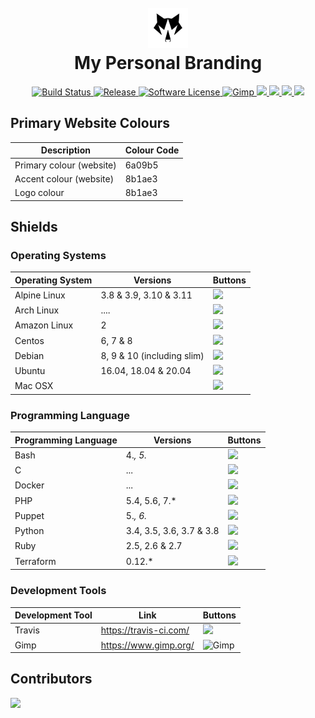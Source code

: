 <h1 align="center">
        <br>
        <a href="https://github.com/TGWolf">
                <img src="https://github.com/TGWolf/branding/blob/master/images/general/logos/64/without-name/white.png?raw=true" alt="TGWolf Banner" />
        </a>
        <br>
        My Personal Branding
</h1>

<p align="center">
	<a href="https://travis-ci.com/TGWolf/branding">
		<img src="https://img.shields.io/travis/com/TGWolf/branding/master?style=for-the-badge&logo=travis" alt="Build Status">
	</a>
	<a href="https://github.com/TGWolf/branding/releases/latest">
		<img src="https://img.shields.io/github/release/TGWolf/branding?color=black&style=for-the-badge&logo=github&label=Latest%20Release" alt="Release">
	</a>
	<a href="LICENSE.md">
		<img src="https://img.shields.io/badge/Open%20Source-MIT-black?style=for-the-badge" alt="Software License">
	</a>
	<a href="https://www.gimp.org/">
		<img src="https://img.shields.io/badge/Created%20With-Gimp-black?style=for-the-badge&logo=gimp" alt="Gimp">
	</a>
        <a href=".github/CODE_OF_CONDUCT.md">
                <img src="https://img.shields.io/badge/Code%20of%20Conduct-black?style=for-the-badge&logo=read-the-docs&logoColor=white" />
        </a>
        <a href=".github/CONTRIBUTING.md">
                <img src="https://img.shields.io/badge/Contributing-black?style=for-the-badge&logo=read-the-docs&logoColor=white" />
        </a>
        <a href=".github/SECURITY.md">
                <img src="https://img.shields.io/badge/Report%20Security%20Concern-black?style=for-the-badge&logo=read-the-docs&logoColor=white" />
        </a>
        <a href=".github/SUPPORT.md">
                <img src="https://img.shields.io/badge/Get%20Support-black?style=for-the-badge&logo=read-the-docs&logoColor=white" />
        </a>
</p>

<h2>Primary Website Colours</h2>

| Description | Colour Code |
| --- | --- |
| Primary colour (website) | 6a09b5 |
| Accent colour (website) | 8b1ae3 |
| Logo colour | 8b1ae3 |

<h2>Shields</h2>

<h3>Operating Systems</h3>

| Operating System | Versions                   | Buttons |
| ---------------- | -------------------------- | ------- | 
| Alpine Linux     | 3.8 & 3.9, 3.10 & 3.11     | <img src="https://img.shields.io/badge/tested%20on-alpine%20linux-black?logo=alpine-linux&logoColor=white&style=for-the-badge" /> |
| Arch Linux       | ....                       | <img src="https://img.shields.io/badge/tested%20on-arch%20linux-black?logo=arch-linux&logoColor=white&style=for-the-badge" /> |
| Amazon Linux     | 2                          | <img src="https://img.shields.io/badge/tested%20on-Amazon%20Linux-black?logo=amazon-aws&logoColor=white&style=for-the-badge" /> |
| Centos           | 6, 7 & 8                   | <img src="https://img.shields.io/badge/tested%20on-centos-black?logo=centos&logoColor=white&style=for-the-badge" /> |
| Debian           | 8, 9 & 10 (including slim) | <img src="https://img.shields.io/badge/tested%20on-debian-black?logo=debian&logoColor=white&style=for-the-badge" /> |
| Ubuntu           | 16.04, 18.04 & 20.04       | <img src="https://img.shields.io/badge/tested%20on-ubuntu-black?logo=ubuntu&logoColor=white&style=for-the-badge" /> |
| Mac OSX          |                            | <img src="https://img.shields.io/badge/tested%20on-Mac%20OSX-black?logo=apple&logoColor=white&style=for-the-badge" /> |

<h3>Programming Language</h3>

| Programming Language | Versions                 | Buttons |
| -------------------- | ------------------------ | ------- |
| Bash                 | 4.*, 5.*                 | <img src="https://img.shields.io/badge/developed%20in-bash-black?logo=gnu-bash&logoColor=white&style=for-the-badge" /> |
| C                    | ...                      | <img src="https://img.shields.io/badge/developed%20in-c-black?logo=c&logoColor=white&style=for-the-badge" /> |
| Docker               | ...                      | <img src="https://img.shields.io/badge/developed%20in-docker-black?logo=docker&logoColor=white&style=for-the-badge" /> |
| PHP                  | 5.4, 5.6, 7.*            | <img src="https://img.shields.io/badge/developed%20in-php-black?logo=php&logoColor=white&style=for-the-badge" /> |
| Puppet               | 5.*, 6.*                 | <img src="https://img.shields.io/badge/developed%20in-puppet-black?logo=puppet&logoColor=white&style=for-the-badge" /> |
| Python               | 3.4, 3.5, 3.6, 3.7 & 3.8 | <img src="https://img.shields.io/badge/developed%20in-python-black?logo=python&logoColor=white&style=for-the-badge" /> |
| Ruby                 | 2.5, 2.6 & 2.7           | <img src="https://img.shields.io/badge/developed%20in-ruby-black?logo=ruby&logoColor=white&style=for-the-badge" /> |
| Terraform            | 0.12.*                   | <img src="https://img.shields.io/badge/developed%20in-terraform-black?logo=terraform&logoColor=white&style=for-the-badge" /> |

<h3>Development Tools</h3>

| Development Tool | Link                   | Buttons |
| ---------------- | ---------------------- | ------- |
| Travis           | https://travis-ci.com/ | <img src="https://img.shields.io/badge/built%20with-travis-black?logo=travis&logoColor=white&style=for-the-badge" /> |
| Gimp             | https://www.gimp.org/  | <img src="https://img.shields.io/badge/created%20with-Gimp-black?style=for-the-badge&logo=gimp" alt="Gimp"> |

<h2>Contributors</h2>

<p>
	<a href="https://github.com/TGWolf">
		<img src="https://img.shields.io/badge/Wolf-black?style=for-the-badge" />
	</a>
</p>
